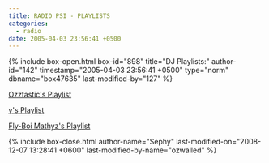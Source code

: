 ```yaml
---
title: RADIO PSI - PLAYLISTS
categories:
  - radio
date: 2005-04-03 23:56:41 +0500
---
```

{% include box-open.html box-id="898" title="DJ Playlists:" author-id="142" timestamp="2005-04-03 23:56:41 +0500" type="norm" dbname="box47635" last-modified-by="127" %}
<p><a href="http://starmen.net/radio/playlists/playlists/ozztasticplaylistb.html">Ozztastic's Playlist</a></p>
<p><a href="http://starmen.net/radio/playlists/playlists/gammaplaylistb.htm">γ's Playlist</a></p>
<p><a href="http://starmen.net/radio/playlists/playlists/flyboimathyzplaylist.html">Fly-Boi Mathyz's Playlist</a></p>
{% include box-close.html author-name="Sephy" last-modified-on="2008-12-07 13:28:41 +0600" last-modified-by-name="ozwalled" %}
